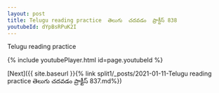 ```yaml
---
layout: post
title: Telugu reading practice  తెలుగు  చదవడం  ప్రాక్టీస్ 838
youtubeId: dYpBsRPuK2I
---
```

 
 
Telugu reading practice
 
 
 
 
 


{% include youtubePlayer.html id=page.youtubeId %}
 
[Next]({{ site.baseurl }}{% link  split1/_posts/2021-01-11-Telugu reading practice  తెలుగు  చదవడం  ప్రాక్టీస్ 837.md%})
 

